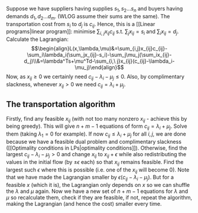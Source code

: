 Suppose we have suppliers having supplies $s_1,s_2\dots s_n$ and buyers having demands $d_1,d_2\dots d_m$. (WLOG assume their sums are the same). The transportation cost from $s_i$ to $d_j$ is $c_{ij}$.
Hence, this is a [[Linear programs|linear program]]:
minimise $\sum_{i,\ j}x_{ij}c_{ij}$ s.t. $\sum_j x_{ij}=s_i$ and $\sum_ix_{ij}=d_j$.
Calculate the Lagrangian:
$$\begin{align}L(x,\lambda,\mu)&=\sum_{i,j}x_{ij}c_{ij}-\sum_i\lambda_i(\sum_jx_{ij}-s_i)-\sum_j\mu_j(\sum_ix_{ij}-d_j)\\&=\lambda^Ts+\mu^Td-\sum_{i,\ j}x_{ij}(c_{ij}-\lambda_i-\mu_j)\end{align}$$
Now, as $x_{ij}\geq 0$ we certainly need $c_{ij}-\lambda_i-\mu_j\leq 0$. Also, by complimentary slackness, whenever $x_{ij}>0$ we need $c_{ij}=\lambda_i+\mu_j$.

## The transportation algorithm
Firstly, find any feasible $x_{ij}$ (with not too many nonzero $x_{ij}$ - achieve this by being greedy). This will give $n+m-1$ equations of form $c_{ij}=\lambda_i+\mu_j$. Solve them (taking $\lambda_1=0$ for example). If now $c_{ij}\leq \lambda_i+\mu_j$ for all $i,j$, we are done because we have a feasible dual problem and complimentary slackness ([[Optimality conditions in LPs|optimality conditions]]). Otherwise, find the largest $c_{ij}-\lambda_i-\mu_j>0$ and change $x_{ij}$ to $x_{ij}+\epsilon$ while also redistributing the values in the initial flow (by $\pm\epsilon$ each) so that $x_{ij}$ remains feasible. 
Find the largest such $\epsilon$ where this is possible (i.e. one of the $x_{ij}$ will become 0). Note that we have made the Lagrangian smaller by $\epsilon(c_{ij}-\lambda_i-\mu_j)$. But for a feasible $x$ (which it is), the Lagrangian only depends on $x$ so we can shuffle the $\lambda$ and $\mu$ again.
Now we have a new set of $n+m-1$ equations for $\lambda$ and $\mu$ so recalculate them, check if they are feasible, if not, repeat the algorithm, making the Lagrangian (and hence the cost) smaller every time.